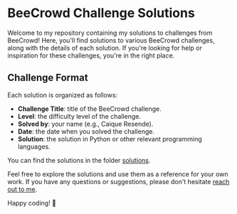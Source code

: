 # BeeCrowd Challenge Solutions

Welcome to my repository containing my solutions to challenges from BeeCrowd! Here, you'll find solutions to various BeeCrowd challenges, along with the details of each solution. If you're looking for help or inspiration for these challenges, you're in the right place.

## Challenge Format

Each solution is organized as follows:

- **Challenge Title**: title of the BeeCrowd challenge.
- **Level**: the difficulty level of the challenge.
- **Solved by**: your name (e.g., Caique Resende).
- **Date**: the date when you solved the challenge.
- **Solution**: the solution in Python or other relevant programming languages.

You can find the solutions in the folder [solutions](solutions).

Feel free to explore the solutions and use them as a reference for your own work. If you have any questions or suggestions, please don't hesitate [reach out to me](https://www.linkedin.com/in/caique-resende/).

Happy coding! 🚀

